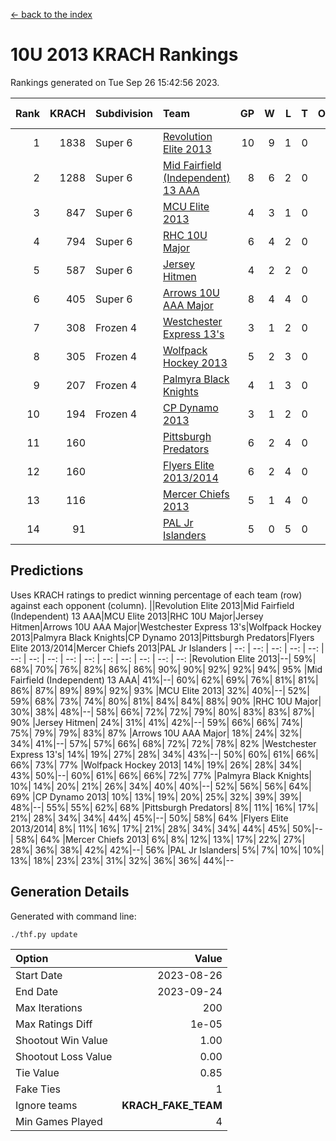 [<- back to the index](readme.md)
# 10U 2013 KRACH Rankings
Rankings generated on Tue Sep 26 15:42:56 2023.

Rank|KRACH|Subdivision|Team|GP|W|L|T|OTW|OTL|SoS|Exp Wins|Win Diff
---:|---:|:---|:---|---:|---:|---:|---:|---:|---:|---:|---:|---:
1|1838|Super 6|[Revolution Elite 2013](https://gamesheetstats.com/seasons/3664/teams/140904/schedule)|10|9|1|0|0|0|407|9.8|-0.0
2|1288|Super 6|[Mid Fairfield (Independent) 13 AAA](https://gamesheetstats.com/seasons/3664/teams/140891/schedule)|8|6|2|0|0|0|725|6.8|-0.0
3|847|Super 6|[MCU Elite 2013](https://gamesheetstats.com/seasons/3664/teams/140889/schedule)|4|3|1|0|0|0|428|3.9|0.0
4|794|Super 6|[RHC 10U Major](https://gamesheetstats.com/seasons/3664/teams/140895/schedule)|6|4|2|0|1|0|594|4.9|0.0
5|587|Super 6|[Jersey Hitmen](https://gamesheetstats.com/seasons/3664/teams/140893/schedule)|4|2|2|0|0|0|728|2.9|0.0
6|405|Super 6|[Arrows 10U AAA Major](https://gamesheetstats.com/seasons/3664/teams/140902/schedule)|8|4|4|0|0|0|578|4.9|0.0
7|308|Frozen 4|[Westchester Express 13's](https://gamesheetstats.com/seasons/3664/teams/140899/schedule)|3|1|2|0|0|0|1030|1.8|-0.0
8|305|Frozen 4|[Wolfpack Hockey 2013](https://gamesheetstats.com/seasons/3664/teams/140894/schedule)|5|2|3|0|0|0|508|2.9|0.0
9|207|Frozen 4|[Palmyra Black Knights](https://gamesheetstats.com/seasons/3664/teams/140906/schedule)|4|1|3|0|0|1|511|1.9|0.0
10|194|Frozen 4|[CP Dynamo 2013](https://gamesheetstats.com/seasons/3664/teams/140901/schedule)|3|1|2|0|0|0|323|1.9|0.0
11|160||[Pittsburgh Predators](https://gamesheetstats.com/seasons/3664/teams/140907/schedule)|6|2|4|0|0|0|654|2.9|0.0
12|160||[Flyers Elite 2013/2014](https://gamesheetstats.com/seasons/3664/teams/140898/schedule)|6|2|4|0|0|0|332|2.9|0.0
13|116||[Mercer Chiefs 2013](https://gamesheetstats.com/seasons/3664/teams/140897/schedule)|5|1|4|0|0|0|568|1.9|0.0
14|91||[PAL Jr Islanders](https://gamesheetstats.com/seasons/3664/teams/140903/schedule)|5|0|5|0|0|0|1059|0.8|-0.0

## Predictions
Uses KRACH ratings to predict winning percentage of each team (row) against each opponent (column).
||Revolution Elite 2013|Mid Fairfield (Independent) 13 AAA|MCU Elite 2013|RHC 10U Major|Jersey Hitmen|Arrows 10U AAA Major|Westchester Express 13's|Wolfpack Hockey 2013|Palmyra Black Knights|CP Dynamo 2013|Pittsburgh Predators|Flyers Elite 2013/2014|Mercer Chiefs 2013|PAL Jr Islanders
| --: | --: | --: | --: | --: | --: | --: | --: | --: | --: | --: | --: | --: | --: | --: 
|Revolution Elite 2013|--| 59%| 68%| 70%| 76%| 82%| 86%| 86%| 90%| 90%| 92%| 92%| 94%| 95%
|Mid Fairfield (Independent) 13 AAA| 41%|--| 60%| 62%| 69%| 76%| 81%| 81%| 86%| 87%| 89%| 89%| 92%| 93%
|MCU Elite 2013| 32%| 40%|--| 52%| 59%| 68%| 73%| 74%| 80%| 81%| 84%| 84%| 88%| 90%
|RHC 10U Major| 30%| 38%| 48%|--| 58%| 66%| 72%| 72%| 79%| 80%| 83%| 83%| 87%| 90%
|Jersey Hitmen| 24%| 31%| 41%| 42%|--| 59%| 66%| 66%| 74%| 75%| 79%| 79%| 83%| 87%
|Arrows 10U AAA Major| 18%| 24%| 32%| 34%| 41%|--| 57%| 57%| 66%| 68%| 72%| 72%| 78%| 82%
|Westchester Express 13's| 14%| 19%| 27%| 28%| 34%| 43%|--| 50%| 60%| 61%| 66%| 66%| 73%| 77%
|Wolfpack Hockey 2013| 14%| 19%| 26%| 28%| 34%| 43%| 50%|--| 60%| 61%| 66%| 66%| 72%| 77%
|Palmyra Black Knights| 10%| 14%| 20%| 21%| 26%| 34%| 40%| 40%|--| 52%| 56%| 56%| 64%| 69%
|CP Dynamo 2013| 10%| 13%| 19%| 20%| 25%| 32%| 39%| 39%| 48%|--| 55%| 55%| 62%| 68%
|Pittsburgh Predators|  8%| 11%| 16%| 17%| 21%| 28%| 34%| 34%| 44%| 45%|--| 50%| 58%| 64%
|Flyers Elite 2013/2014|  8%| 11%| 16%| 17%| 21%| 28%| 34%| 34%| 44%| 45%| 50%|--| 58%| 64%
|Mercer Chiefs 2013|  6%|  8%| 12%| 13%| 17%| 22%| 27%| 28%| 36%| 38%| 42%| 42%|--| 56%
|PAL Jr Islanders|  5%|  7%| 10%| 10%| 13%| 18%| 23%| 23%| 31%| 32%| 36%| 36%| 44%|--

## Generation Details

Generated with command line:
```
./thf.py update
```

| Option | Value |
| :----- | ----: |
| Start Date | 2023-08-26 |
| End Date | 2023-09-24 |
| Max Iterations | 200 |
| Max Ratings Diff | 1e-05 |
| Shootout Win Value | 1.00 |
| Shootout Loss Value | 0.00 |
| Tie Value | 0.85 |
| Fake Ties | 1 |
| Ignore teams | __KRACH_FAKE_TEAM__ |
| Min Games Played | 4 |


